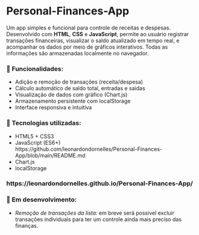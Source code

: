 # Personal-Finances-App
<p>Um app simples e funcional para controle de receitas e despesas. Desenvolvido com <strong>HTML</strong>, <strong>CSS</strong> e <strong>JavaScript</strong>, permite ao usuário registrar transações financeiras, visualizar o saldo atualizado em tempo real, e acompanhar os dados por meio de gráficos interativos. Todas as informações são armazenadas localmente no navegador.</p>

<h3>🔧 Funcionalidades:</h3>
<ul>
  <li>Adição e remoção de transações (receita/despesa)</li>
  <li>Cálculo automático de saldo total, entradas e saídas</li>
  <li>Visualização de dados com gráfico (Chart.js)</li>
  <li>Armazenamento persistente com localStorage</li>
  <li>Interface responsiva e intuitiva</li>
</ul>

<h3>🚀 Tecnologias utilizadas:</h3>
<ul>
  <li>HTML5 + CSS3</li>
  <li>JavaScript (ES6+)</li>https://github.com/leonardondornelles/Personal-Finances-App/blob/main/README.md
  <li>Chart.js</li>
  <li>localStorage</li>
</ul>

<h3>https://leonardondornelles.github.io/Personal-Finances-App/</h3>

<h3>🚧 Em desenvolvimento:</h3>
<ul>
  <li><em>Remoção de transações da lista:</em> em breve será possível excluir transações individuais para ter um controle ainda mais preciso das finanças.</li>
</ul>
